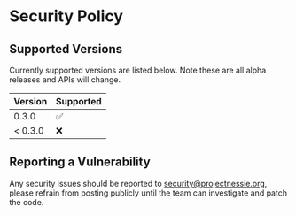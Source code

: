 # Security Policy

## Supported Versions

Currently supported versions are listed below. Note these are all alpha releases and APIs will change.

| Version | Supported          |
| ------- | ------------------ |
| 0.3.0   | :white_check_mark: |
| < 0.3.0 | :x:                |

## Reporting a Vulnerability

Any security issues should be reported to security@projectnessie.org, please refrain from posting publicly until the team can investigate and patch the code.
